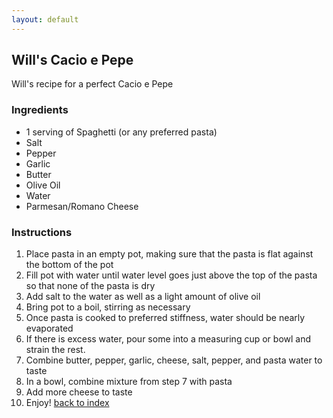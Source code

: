 ```yaml
---
layout: default
---
```


## Will's Cacio e Pepe
Will's recipe for a perfect Cacio e Pepe

### Ingredients
- 1 serving of Spaghetti (or any preferred pasta)
- Salt
- Pepper
- Garlic
- Butter
- Olive Oil
- Water
- Parmesan/Romano Cheese

### Instructions
1. Place pasta in an empty pot, making sure that the pasta is flat against the bottom of the pot
2. Fill pot with water until water level goes just above the top of the pasta so that none of the pasta is dry
3. Add salt to the water as well as a light amount of olive oil
4. Bring pot to a boil, stirring as necessary
5. Once pasta is cooked to preferred stiffness, water should be nearly evaporated
6. If there is excess water, pour some into a measuring cup or bowl and strain the rest.
7. Combine butter, pepper, garlic, cheese, salt, pepper, and pasta water to taste
8. In a bowl, combine mixture from step 7 with pasta
9. Add more cheese to taste
10. Enjoy!
[back to index](../)